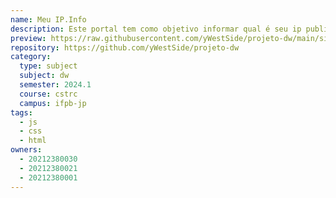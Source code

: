 ```yaml
---
name: Meu IP.Info
description: Este portal tem como objetivo informar qual é seu ip publico.
preview: https://raw.githubusercontent.com/yWestSide/projeto-dw/main/site-main/site-main/img/1.png
repository: https://github.com/yWestSide/projeto-dw
category:
  type: subject
  subject: dw
  semester: 2024.1
  course: cstrc
  campus: ifpb-jp
tags:
  - js
  - css
  - html
owners:
  - 20212380030
  - 20212380021
  - 20212380001
---
```

